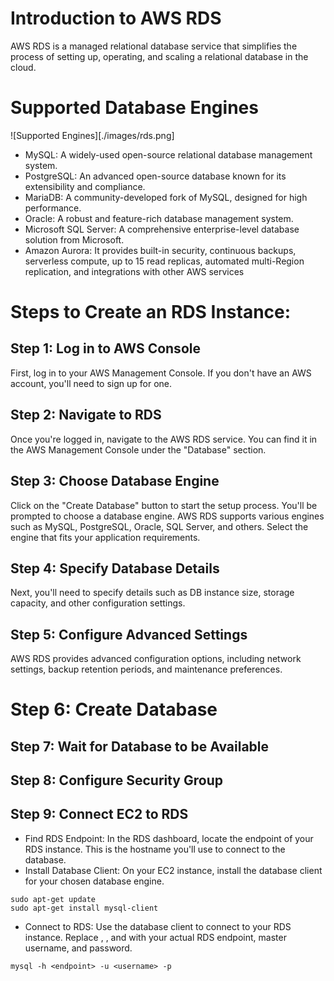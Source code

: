 # Introduction to AWS RDS
AWS RDS is a managed relational database service that simplifies the process of setting up, operating, and scaling a relational database in the cloud.

# Supported Database Engines

![Supported Engines][./images/rds.png]

- MySQL: A widely-used open-source relational database management system.
- PostgreSQL: An advanced open-source database known for its extensibility and compliance.
- MariaDB: A community-developed fork of MySQL, designed for high performance.
- Oracle: A robust and feature-rich database management system.
- Microsoft SQL Server: A comprehensive enterprise-level database solution from Microsoft.
- Amazon Aurora: It provides built-in security, continuous backups, serverless compute, up to 15 read replicas, automated multi-Region replication, and integrations with other AWS services

# Steps to Create an RDS Instance:

## Step 1: Log in to AWS Console
First, log in to your AWS Management Console. If you don't have an AWS account, you'll need to sign up for one.

## Step 2: Navigate to RDS
Once you're logged in, navigate to the AWS RDS service. You can find it in the AWS Management Console under the "Database" section.

## Step 3: Choose Database Engine
Click on the "Create Database" button to start the setup process. You'll be prompted to choose a database engine. AWS RDS supports various engines such as MySQL, PostgreSQL, Oracle, SQL Server, and others. Select the engine that fits your application requirements.

## Step 4: Specify Database Details
Next, you'll need to specify details such as DB instance size, storage capacity, and other configuration settings.

## Step 5: Configure Advanced Settings
AWS RDS provides advanced configuration options, including network settings, backup retention periods, and maintenance preferences.

# Step 6: Create Database

## Step 7: Wait for Database to be Available

## Step 8: Configure Security Group

## Step 9: Connect EC2 to RDS
+ Find RDS Endpoint: In the RDS dashboard, locate the endpoint of your RDS instance. This is the hostname you'll use to connect to the database.
+ Install Database Client: On your EC2 instance, install the database client for your chosen database engine. 

```
sudo apt-get update
sudo apt-get install mysql-client
```
+ Connect to RDS: Use the database client to connect to your RDS instance. Replace <endpoint>, <username>, and <password> with your actual RDS endpoint, master username, and password.

```mysql -h <endpoint> -u <username> -p```
